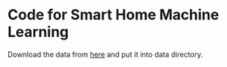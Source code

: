 # Code for Smart Home Machine Learning

Download the data from 
[here](https://dataverse.harvard.edu/file.xhtml?persistentId=doi:10.7910/DVN/9Z6CKW/6C3C1Y&version=1.2)
and put it into data directory.
